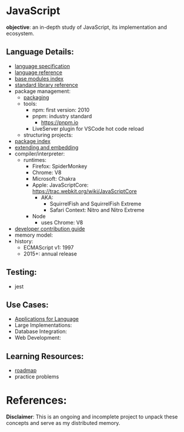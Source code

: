 # JavaScript

**objective**: an in-depth study of JavaScript, its implementation and ecosystem.

## Language Details:
- [language specification](https://ecma-international.org/publications-and-standards/standards/ecma-262/)
- [language reference](https://developer.mozilla.org/en-US/docs/Web/JavaScript/Reference)
- [base modules index]()
- [standard library reference](https://developer.mozilla.org/en-US/docs/Web/JavaScript/Guide)
- package management:
    - [packaging]()
    - tools:
        - npm: first version: 2010
        - pnpm: industry standard
            - https://pnpm.io
        - LiveServer plugin for VSCode hot code reload
    - structuring projects:
- [package index](https://www.npmjs.com)
- [extending and embedding]()
- compiler/interpreter:
    - runtimes:
        - Firefox: SpiderMonkey
        - Chrome: V8
        - Microsoft: Chakra
        - Apple: JavaScriptCore: https://trac.webkit.org/wiki/JavaScriptCore
            - AKA:
                - ​SquirrelFish and ​SquirrelFish Extreme
                - Safari Context: Nitro and Nitro Extreme
        - Node
            - uses Chrome: V8
- [developer contribution guide]()
- memory model:
- history:
    - ECMAScript v1: 1997
    - 2015+: annual release

## Testing:
- jest  

## Use Cases:
- [Applications for Language]()
- Large Implementations:
- Database Integration:
- Web Development:

## Learning Resources:
- [roadmap](https://roadmap.sh/javascript)
- practice problems

# References:

**Disclaimer**: This is an ongoing and incomplete project to unpack these concepts and serve as my distributed memory.